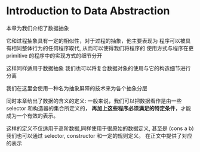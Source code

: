 # Introduction to Data Abstraction

本章为我们介绍了数据抽象

它和过程抽象具有一定的相似性，对于过程的抽象，他主要表现为
程序可以被具有相同整体行为的任何程序取代, 从而可以使得我们将程序的
使用方式与程序在更 primitive 的程序中的实现方式的细节分开

这样同样适用于数据抽象
我们也可以将复合数据对象的使用与它的构造细节进行分离

我们在这里会使用一种名为抽象屏障的技术来为各个抽象分层


同时本章给出了数据的含义的定义:
一般来说，我们可以把数据看作是由一些 selector 和构造器的集合所定义的，
**再加上这些程序必须满足的特定条件**，才能成为一个有效的表示。

这样的定义不仅适用于高阶数据,同样使用于很原始的数据定义,
甚至是 (cons a b) 我们也可以通过 selector, constructor 和一定的规则定义。
在正文中提供了对应的表示
